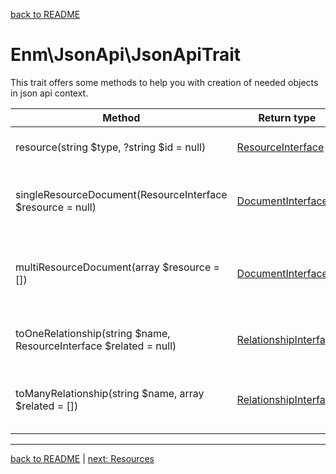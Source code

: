 [back to README](../README.md)
# Enm\JsonApi\JsonApiTrait
This trait offers some methods to help you with creation of needed objects in json api context.

| Method                                                             | Return type                                                                              | Description                                            |
|--------------------------------------------------------------------|------------------------------------------------------------------------------------------|--------------------------------------------------------|
| resource(string $type, ?string $id = null)                         | [ResourceInterface](../src/Model/Resource/ResourceInterface.php)                         | Create a new JSON resource                             |
| singleResourceDocument(ResourceInterface $resource = null)         | [DocumentInterface](../src/Model/Document/DocumentInterface.php)                         | Create a document which can contain one resource       |
| multiResourceDocument(array $resource = [])                        | [DocumentInterface](../src/Model/Document/DocumentInterface.php)                         | Create a document which can contain multiple resources |
| toOneRelationship(string $name, ResourceInterface $related = null) | [RelationshipInterface](../src/Model/Resource/Relationship/RelationshipInterface.php)    | Create a new to one relationship object                |
| toManyRelationship(string $name, array $related = [])              | [RelationshipInterface](../src/Model/Resource/Relationship/RelationshipInterface.php)    | Create a new to many relationship object               |

*****

[back to README](../README.md) | [next: Resources](../docs/02-resources.md)
